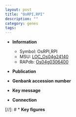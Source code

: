 ```yaml
---
layout: post
title: "OsRPI,RPI"
description: ""
category: genes
tags: 
---
```


* **Information**  
    + Symbol: OsRPI,RPI  
    + MSU: [LOC_Os04g24140](http://rice.uga.edu/cgi-bin/ORF_infopage.cgi?orf=LOC_Os04g24140)  
    + RAPdb: [Os04g0306400](http://rapdb.dna.affrc.go.jp/viewer/gbrowse_details/irgsp1?name=Os04g0306400)  

* **Publication**  

* **Genbank accession number**  

* **Key message**  

* **Connection**  

[//]: # * **Key figures**  


